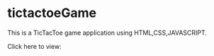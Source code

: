 # tictactoeGame

This is a TicTacToe game application using HTML,CSS,JAVASCRIPT.

Click here to view: 
